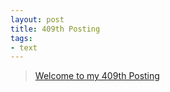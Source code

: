 ```yaml
---
layout: post
title: 409th Posting
tags: 
- text
---
```


> [Welcome to my 409th Posting](https://janghan-kor.tistory.com/1578)
